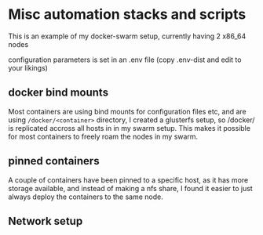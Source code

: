 Misc automation stacks and scripts
===

This is an example of my docker-swarm setup, currently having 2 x86_64 nodes

configuration parameters is set in an .env file (copy .env-dist and edit to your likings)

docker bind mounts
---
Most containers are using bind mounts for configuration files etc, and are using `/docker/<container>` directory, I created a glusterfs setup, so /docker/ is replicated accross all hosts in in my swarm setup. This makes it possible for most containers to freely roam the nodes in my swarm.

pinned containers
---
A couple of containers have been pinned to a specific host, as it has more storage available, and instead of making a nfs share, I found it easier to just always deploy the containers to the same node.

Network setup
---
